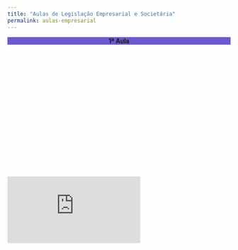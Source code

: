 ```yaml
---
title: "Aulas de Legislação Empresarial e Societária"
permalink: aulas-empresarial
---
```

<!DOCTYPE html>
<html>
<head>
<style>
.resp-container {
    position: center;
    overflow: hidden;
    padding-top: 56.25%;

.resp-iframe {
    position: center;
    top: 0;
    left: 0;
    width: 100%;
    height: 100%;
    border: 0;
</style>
</head>
<div style="text-align:center"><b><p style="background-color:SlateBlue;">1ª Aula</p></b></div>
<div class="resp-container"><iframe class="resp-iframe" src="https://www.youtube.com/embed/rQE4Z77bvIY" title="YouTube video player" frameborder="0" allow="accelerometer; autoplay; clipboard-write; encrypted-media; gyroscope; picture-in-picture" allowfullscreen></iframe>
</div>
<br>
